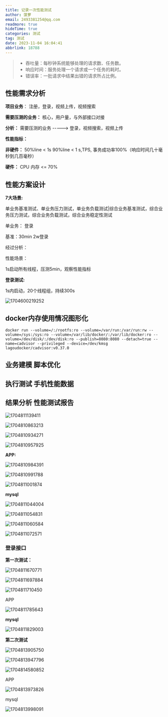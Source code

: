 ```yaml
---
title: 记录一次性能测试
author: 菠萝
email: 2493381254@qq.com
readmore: true
hideTime: true
categories: 测试
tag: 测试
date: 2023-11-04 16:04:41
abbrlink: 18788
---
```

> - 吞吐量：每秒钟系统能够处理的请求数、任务数。
> - 响应时间：服务处理一个请求或一个任务的耗时。
> - 错误率：一批请求中结果出错的请求所占比例。

<!-- more -->

## 性能需求分析

**项目业务**： 注册，登录，视频上传，视频搜索

**需要压测的业务：** 核心，用户量，与外部接口对接

**分析：** 需要压测的业务  -----> 登录，视频搜索，视频上传

**性能指标：**

**非硬件：** 50%line < 1s 90%line < 1 s,TPS, 事务成功率100%（响应时间几十毫秒到几百毫秒）

**硬件：** CPU 内存 <= 70%

## 性能方案设计

**7大场景:**

单业务基准测试、单业务压力测试，单业务负载测试|综合业务基准测试，综合业务压力测试，综合业务负载测试，综合业务稳定性测试

单业务： 登录

基准：30min 2w登录

经过分析：

性能场景：

1s启动所有线程，压测5min，观察性能指标

**登录测试:**

1s内启动，20个线程组，持续300s

![1704600219252](系统测试/1704600219252.png)

## docker内存使用情况图形化

~~~shell
docker run --volume=/:/rootfs:ro --volume=/var/run:/var/run:rw --volume=/sys:/sys:ro --volume=/var/lib/docker/:/var/lib/docker:ro --volume=/dev/disk/:/dev/disk:ro --publish=8080:8080 --detach=true --name=cadvisor --privileged --device=/dev/kmsg lagoudocker/cadvisor:v0.37.0

~~~

## 业务建模 脚本优化

## 执行测试 手机性能数据

## 结果分析 性能测试报告

![1704811139411](系统测试/1704811139411.png)

![1704810863213](系统测试/1704810863213.png)

![1704810934271](系统测试/1704810934271.png)

![1704810957925](系统测试/1704810957925.png)

**APP:**

![1704810984391](系统测试/1704810984391.png)

![1704810991788](系统测试/1704810991788.png)

![1704811001874](系统测试/1704811001874.png)

**mysql**

![1704811044004](系统测试/1704811044004.png)

![1704811054831](系统测试/1704811054831.png)

![1704811060584](系统测试/1704811060584.png)

![1704811072571](系统测试/1704811072571.png)

### 登录接口

**第一次测试：**

![1704811670771](系统测试/1704811670771.png)

![1704811697884](系统测试/1704811697884.png)

![1704811710450](系统测试/1704811710450.png)

APP

![1704811785643](系统测试/1704811785643.png)

**mysql**

![1704811829003](系统测试/1704811829003.png)

**第二次测试**

![1704813905750](系统测试/1704813905750.png)

![1704813947796](系统测试/1704813947796.png)

![1704814580852](系统测试/1704814580852.png)

APP

![1704813973826](系统测试/1704813973826.png)

mysql

![1704813998091](系统测试/1704813998091.png)
